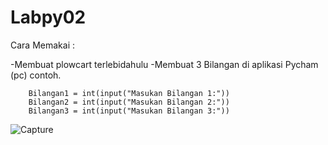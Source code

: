 # Labpy02
Cara Memakai  :

-Membuat plowcart terlebidahulu
-Membuat 3 Bilangan di aplikasi Pycham (pc)
contoh.

        Bilangan1 = int(input("Masukan Bilangan 1:"))
        Bilangan2 = int(input("Masukan Bilangan 2:"))
        Bilangan3 = int(input("Masukan Bilangan 3:"))
 ![Capture](https://user-images.githubusercontent.com/56498929/68081630-d3baa800-fe43-11e9-9b82-7f415a4c2925.PNG)
      
